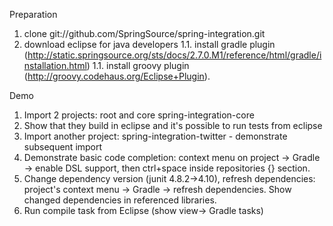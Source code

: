 Preparation

1. clone git://github.com/SpringSource/spring-integration.git
1. download eclipse for java developers
1.1. install gradle plugin (http://static.springsource.org/sts/docs/2.7.0.M1/reference/html/gradle/installation.html) 
1.1. install groovy plugin (http://groovy.codehaus.org/Eclipse+Plugin).

Demo

1. Import 2 projects: root and core spring-integration-core
2. Show that they build in eclipse and it's possible to run tests from eclipse
3. Import another project: spring-integration-twitter - demonstrate subsequent import
4. Demonstrate basic code completion: context menu on project -> Gradle -> enable DSL support, then ctrl+space inside repositories {} section.
5. Change dependency version (junit 4.8.2->4.10), refresh dependencies: project's context menu -> Gradle -> refresh dependencies. Show changed dependencies in referenced libraries.
6. Run compile task from Eclipse (show view-> Gradle tasks)